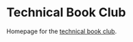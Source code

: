 # Technical Book Club
Homepage for the [technical book club](https://wizardly-shannon-f69850.netlify.app/).
